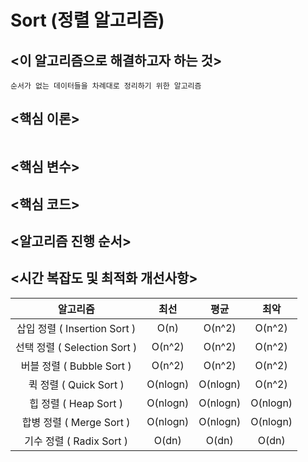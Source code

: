 # Sort (정렬 알고리즘)

## <이 알고리즘으로 해결하고자 하는 것>
```
순서가 없는 데이터들을 차례대로 정리하기 위한 알고리즘
```
## <핵심 이론>

```

```

## <핵심 변수>

## <핵심 코드>

## <알고리즘 진행 순서>

## <시간 복잡도 및 최적화 개선사항>


알고리즘 | 최선 | 평균 | 최악
:---:|:---:|:---:|:---:
삽입 정렬 ( Insertion Sort )| O(n) | O(n^2) | O(n^2) |
선택 정렬 ( Selection Sort ) | O(n^2) | O(n^2) | O(n^2) |
버블 정렬 ( Bubble Sort ) | O(n^2) | O(n^2) | O(n^2) |
퀵 정렬 ( Quick Sort ) | O(nlogn) | O(nlogn) | O(n^2) |
힙 정렬 ( Heap Sort ) | O(nlogn) | O(nlogn) | O(nlogn) |
합병 정렬 ( Merge Sort ) | O(nlogn) | O(nlogn) | O(nlogn) |
기수 정렬 ( Radix Sort ) | O(dn) | O(dn) | O(dn) |